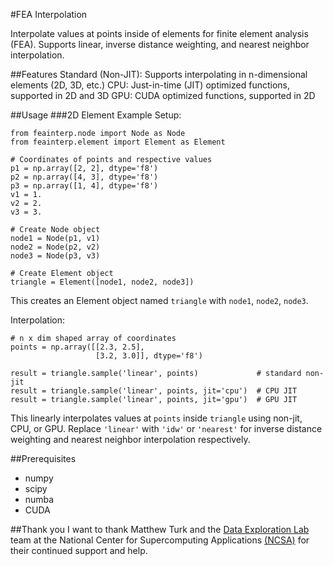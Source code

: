 #FEA Interpolation

Interpolate values at points inside of elements for finite element analysis (FEA). Supports linear, inverse distance weighting, and nearest neighbor interpolation.

##Features
Standard (Non-JIT): Supports interpolating in n-dimensional elements (2D, 3D, etc.)
CPU: Just-in-time (JIT) optimized functions, supported in 2D and 3D
GPU: CUDA optimized functions, supported in 2D

##Usage
###2D Element Example
Setup:
```
from feainterp.node import Node as Node
from feainterp.element import Element as Element

# Coordinates of points and respective values
p1 = np.array([2, 2], dtype='f8')
p2 = np.array([4, 3], dtype='f8')
p3 = np.array([1, 4], dtype='f8')
v1 = 1.
v2 = 2.
v3 = 3.

# Create Node object
node1 = Node(p1, v1)
node2 = Node(p2, v2)
node3 = Node(p3, v3)

# Create Element object
triangle = Element([node1, node2, node3])
```
This creates an Element object named `triangle` with `node1`, `node2`, `node3`.

Interpolation:
```
# n x dim shaped array of coordinates
points = np.array([[2.3, 2.5],
                   [3.2, 3.0]], dtype='f8')

result = triangle.sample('linear', points)             # standard non-jit
result = triangle.sample('linear', points, jit='cpu')  # CPU JIT
result = triangle.sample('linear', points, jit='gpu')  # GPU JIT
```
This linearly interpolates values at `points` inside `triangle` using non-jit, CPU, or GPU. Replace `'linear'` with `'idw'` or `'nearest'` for inverse distance weighting and nearest neighbor interpolation respectively.

##Prerequisites
* numpy
* scipy
* numba
* CUDA

##Thank you
I want to thank Matthew Turk and the [Data Exploration Lab](https://dxl.ncsa.illinois.edu/people/) team at the National Center for Supercomputing Applications [(NCSA)](http://www.ncsa.illinois.edu/) for their continued support and help.
